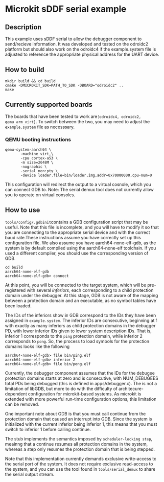 # Microkit sDDF serial example

## Description

This example uses sDDF serial to allow the debugger component to send/recieve information.
It was developed and tested on the odroidc2 platform but should also work on the odroidc4
if the example.system file is adjusted to reference the appropriate physical address for the
UART device.

## How to build

```
mkdir build && cd build
cmake -DMICROKIT_SDK=PATH_TO_SDK -DBOARD="odroidc2" ..
make
```

## Currently supported boards

The boards that have been tested to work are`[odroidc4, odroidc2, qemu_arm_virt]`. To switch between the two,
you may need to adjust the `example.system` file as necesssary. 

### QEMU booting instructions

```
qemu-system-aarch64 \
       -machine virt,\
       -cpu cortex-a53 \
       -m size=2048M \
       -nographic \
       -serial mon:pty \
       -device loader,file=bin/loader.img,addr=0x70000000,cpu-num=0
```

This configuration will redirect the output to a virtual cosnole, which you can connect GDB to.
Note: The serial demux tool does not currently allow you to operate on virtual consoles.

## How to use 

`tools/config/.gdbinit`contains a GDB configuration script that may be useful. Note that this file
is incomplete, and you will have to modify it so that you are connecting to the appropriate serial
device and with the correct baud rate.These instructions assume you have correctly set up this
configuration file. We also assume you have aarch64-none-elf-gdb, as the system is by default compiled
using the aarch64-none-elf toolchain. If you used a different compiler, you should use the corresponding
version of GDB.

```
cd build
aarch64-none-elf-gdb
aarch64-none-elf-gdb> connect
```

At this point, you will be connected to the target system, which will be pre-registered with several
_inferiors_, each corresponding to a child protection domain under the debugger. At this stage,
GDB is not aware of the mapping between a protection domain and an executable, as no symbol tables
have been loaded.

The IDs of the inferiors show in GDB correspond to the IDs they have been assigned in
`example.system`. The inferior IDs are consecutive, beginning at 1 with exactly as
many inferiors as child protection domains in the debugger PD, with lower inferior IDs given to lower
system description IDs. That is, inferior 1 corresponds to the `ping` protection domain, while
inferior 2 corresponds to `pong`. So, the process to load symbols for the protection domains looks
like the following

```
aarch64-none-elf-gdb> file bin/ping.elf
aarch64-none-elf-gdb> inferior 2
aarch64-none-elf-gdb> file bin/pong.elf
```

Currently, the debugger component assumes that the IDs for the debugee protection domains starts
at zero and is consecutive, with NUM_DEBUGEES total PDs being debugged (this is defined in apps/debugger.c).
The is not a limitation of libGDB, but more to do with the difficulty of architecure-dependent configuration
for microkit-based systems. As microkit is extended with more powerful run-time configuration options,
this limitation can be removed.

One important note about GDB is that you must call continue from the protection domain that caused
an interrupt into GDB. Since the system is initialized with the current inferior being inferior 1, this
means that you must switch to inferior 1 before calling continue.

The stub implements the semantics imposed by `scheduler-locking step`, meainng that a continue resumes
all protection domains in the system, whereas a step only resumes the protection domain that is being
stepped.

Note that this implementation currently demands exclusive write-access to the serial port of the system.
It does not require exclusive read-access to the system, and you can use the tool found in 
`tools/serial_demux` to share the serial output stream.
